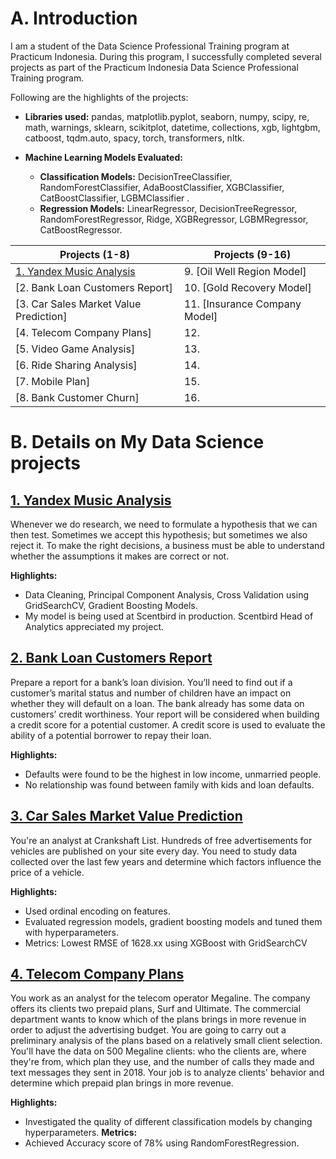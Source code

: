 # A. Introduction
I am a student of the Data Science Professional Training program at Practicum Indonesia. During this program, I successfully completed several projects as part of the Practicum Indonesia Data Science Professional Training program.

Following are the highlights of the projects:

* **Libraries used:** pandas, matplotlib.pyplot, seaborn, numpy, scipy, re, math, warnings, sklearn, scikitplot, datetime, collections, xgb, lightgbm, catboost, tqdm.auto, spacy, torch, transformers, nltk.

* **Machine Learning Models Evaluated:**

  * **Classification Models:** DecisionTreeClassifier, RandomForestClassifier, AdaBoostClassifier, XGBClassifier, CatBoostClassifier, LGBMClassifier .
  * **Regression Models:** LinearRegressor, DecisionTreeRegressor, RandomForestRegressor, Ridge, XGBRegressor, LGBMRegressor, CatBoostRegressor.

|Projects (1-8)|Projects (9-16)|
| --- | --- |
| [1. Yandex Music Analysis](https://github.com/muhyusranam86/DataScience_Portfolio/tree/main/YandexMusicProject) | 9. [Oil Well Region Model] |
| [2. Bank Loan Customers Report] 	| 10. [Gold Recovery Model] |
| [3. Car Sales Market Value Prediction]	| 11. [Insurance Company Model] |
| [4. Telecom Company Plans] | 12.  |
| [5. Video Game Analysis] | 13.  |
| [6. Ride Sharing Analysis] | 14.  |
| [7. Mobile Plan] | 15.  |
| [8. Bank Customer Churn] | 16.  |


# B. Details on My Data Science projects
## [1. Yandex Music Analysis](https://github.com/muhyusranam86/DataScience_Portfolio/tree/main/YandexMusicProject)
Whenever we do research, we need to formulate a hypothesis that we can then test. Sometimes we accept this hypothesis; but sometimes we also reject it. To make the right decisions, a business must be able to understand whether the assumptions it makes are correct or not.

**Highlights:**
 * Data Cleaning, Principal Component Analysis, Cross Validation using GridSearchCV, Gradient Boosting Models.
 * My model is being used at Scentbird in production. Scentbird Head of Analytics appreciated my project.

## [2. Bank Loan Customers Report]()
Prepare a report for a bank’s loan division. You’ll need to find out if a customer’s marital status and number of children have an impact on whether they will default on a loan. The bank already has some data on customers’ credit worthiness. Your report will be considered when building a credit score for a potential customer. A credit score is used to evaluate the ability of a potential borrower to repay their loan.

**Highlights:**
 * Defaults were found to be the highest in low income, unmarried people.
 * No relationship was found between family with kids and loan defaults.

## [3. Car Sales Market Value Prediction]()
You're an analyst at Crankshaft List. Hundreds of free advertisements for vehicles are published on your site every day. You need to study data collected over the last few years and determine which factors influence the price of a vehicle.

**Highlights:**
 * Used ordinal encoding on features.
 * Evaluated regression models, gradient boosting models and tuned them with hyperparameters.
 * Metrics: Lowest RMSE of 1628.xx using XGBoost with GridSearchCV

## [4. Telecom Company Plans]()
You work as an analyst for the telecom operator Megaline. The company offers its clients two prepaid plans, Surf and Ultimate. The commercial department wants to know which of the plans brings in more revenue in order to adjust the advertising budget. You are going to carry out a preliminary analysis of the plans based on a relatively small client selection. You'll have the data on 500 Megaline clients: who the clients are, where they're from, which plan they use, and the number of calls they made and text messages they sent in 2018. Your job is to analyze clients' behavior and determine which prepaid plan brings in more revenue.

**Highlights:**
 * Investigated the quality of different classification models by changing hyperparameters.
**Metrics:**
 * Achieved Accuracy score of 78% using RandomForestRegression.
 
 
 
 
 
